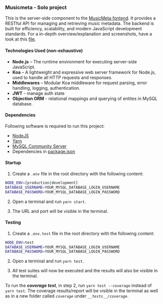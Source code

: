 ### Musicmeta - Solo project

This is the server-side component to the [MusicMeta fontend](https://github.com/Pyrrhusn/musicmeta-frontend). It provides a RESTful API for managing and retrieving music metadata. The backend is built for efficiency, scalability, and modern JavaScript development standards. For a in-depth overview/explanation and screenshots, have a look at this [file](/dossier.md).

#### Technologies Used (non-exhaustive)

- **Node.js** – The runtime environment for executing server-side JavaScript.
- **Koa** – A lightweight and expressive web server framework for Node.js, used to handle all HTTP requests and responses.
- **Middlewares** – Modular Koa middleware for request parsing, error handling, logging, authentication.
- **JWT** - manage auth state
- **Objection ORM** - relational mappings and querying of entites in MySQL database.

#### Dependencies
Following software is required to run this project:
- [NodeJS](https://nodejs.org)
- [Yarn](https://yarnpkg.com)
- [MySQL Community Server](https://dev.mysql.com/downloads/mysql/)
- Dependencies in [package.json](package.json)

#### Startup

1. Create a `.env` file in the root directory with the following content:

```bash
NODE_ENV=[production|development]
DATABASE_USERNAME=YOUR_MYSQL_DATABASE_LOGIN_USERNAME
DATABASE_PASSWORD=YOUR_MYSQL_DATABASE_LOGIN_PASSWORD
```

2. Open a terminal and run `yarn start`.

3. The URL and port will be visible in the terminal.

#### Testing

1. Create a `.env.test` file in the root directory with the following content:

```bash
NODE_ENV=test
DATABASE_USERNAME=YOUR_MYSQL_DATABASE_LOGIN_USERNAME
DATABASE_PASSWORD=YOUR_MYSQL_DATABASE_LOGIN_PASSWORD
```

2. Open a terminal and run `yarn test`.

3. All test suites will now be executed and the results will also be visible in the terminal.

To run the **_coverage test_**, in step 2, run `yarn test --coverage` instead of `yarn test`. The coverage results/report will be visible in the terminal as well as in a new folder called _`coverage`_ under _`__tests__/coverage`_.
